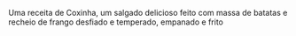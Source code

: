  Uma receita de Coxinha, um salgado delicioso feito com massa de batatas e recheio de frango desfiado e temperado, empanado e frito


